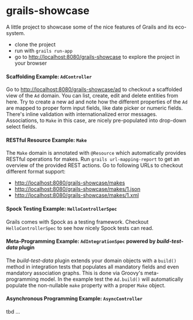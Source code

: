 # grails-showcase

A little project to showcase some of the nice features of Grails and its eco-system.

* clone the project
* run with `grails run-app`
* go to [http://localhost:8080/grails-showcase](http://localhost:8080/grails-showcase) to explore the project in your browser


#### Scaffolding Example: `AdController`
Go to [http://localhost:8080/grails-showcase/ad](http://localhost:8080/grails-showcase/ad) to checkout a scaffolded
view of the `Ad` domain. You can list, create, edit and delete entities from here.
Try to create a new ad and note how the different properties of the `Ad` are mapped to proper form input fields,
like date picker or numeric fields. There's inline validation with internationalized error messages. Associations, to
`Make` in this case, are nicely pre-populated into drop-down select fields.


#### RESTful Resource Example: `Make`
The `Make` domain is annotated with `@Resource` which automatically provides RESTful operations for makes.
Run `grails url-mapping-report` to get an overview of the provided REST actions.
Go to following URLs to checkout different format support:

* [http://localhost:8080/grails-showcase/makes](http://localhost:8080/grails-showcase/makes)
* [http://localhost:8080/grails-showcase/makes/1.json](http://localhost:8080/grails-showcase/makes/1.json)
* [http://localhost:8080/grails-showcase/makes/1.xml](http://localhost:8080/grails-showcase/makes/1.xml)


#### Spock Testing Example: `HelloControllerSpec`
Grails comes with Spock as a testing framework. Checkout `HelloControllerSpec` to see how nicely Spock tests can read.


#### Meta-Programming Example: `AdIntegrationSpec` powered by _build-test-data_ plugin
The _build-test-data_ plugin extends your domain objects with a `build()` method in integration tests that populates
all mandatory fields and even mandatory association graphs. This is done via Groovy's meta-programming model.
In the example test the `Ad.build()` will automatically populate the non-nullable `make` property with a proper `Make`
object.


#### Asynchronous Programming Example: `AsyncController`
tbd ...